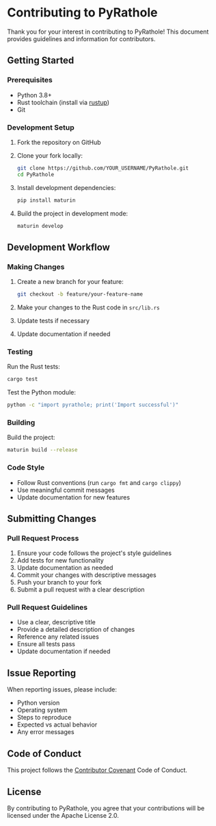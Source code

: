 # Contributing to PyRathole

Thank you for your interest in contributing to PyRathole! This document provides guidelines and information for contributors.

## Getting Started

### Prerequisites

- Python 3.8+
- Rust toolchain (install via [rustup](https://rustup.rs/))
- Git

### Development Setup

1. Fork the repository on GitHub
2. Clone your fork locally:
   ```bash
   git clone https://github.com/YOUR_USERNAME/PyRathole.git
   cd PyRathole
   ```

3. Install development dependencies:
   ```bash
   pip install maturin
   ```

4. Build the project in development mode:
   ```bash
   maturin develop
   ```

## Development Workflow

### Making Changes

1. Create a new branch for your feature:
   ```bash
   git checkout -b feature/your-feature-name
   ```

2. Make your changes to the Rust code in `src/lib.rs`
3. Update tests if necessary
4. Update documentation if needed

### Testing

Run the Rust tests:
```bash
cargo test
```

Test the Python module:
```bash
python -c "import pyrathole; print('Import successful')"
```

### Building

Build the project:
```bash
maturin build --release
```

### Code Style

- Follow Rust conventions (run `cargo fmt` and `cargo clippy`)
- Use meaningful commit messages
- Update documentation for new features

## Submitting Changes

### Pull Request Process

1. Ensure your code follows the project's style guidelines
2. Add tests for new functionality
3. Update documentation as needed
4. Commit your changes with descriptive messages
5. Push your branch to your fork
6. Submit a pull request with a clear description

### Pull Request Guidelines

- Use a clear, descriptive title
- Provide a detailed description of changes
- Reference any related issues
- Ensure all tests pass
- Update documentation if needed

## Issue Reporting

When reporting issues, please include:

- Python version
- Operating system
- Steps to reproduce
- Expected vs actual behavior
- Any error messages

## Code of Conduct

This project follows the [Contributor Covenant](https://www.contributor-covenant.org/) Code of Conduct.

## License

By contributing to PyRathole, you agree that your contributions will be licensed under the Apache License 2.0.

